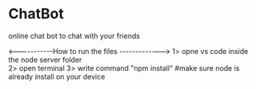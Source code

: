 # ChatBot
online chat bot to chat with your friends 



<-----------How to run the files ------------->
1> opne vs code inside the node server folder  
2> open terminal 
3> write command "npm install"
#make sure  node is already install on your device 
